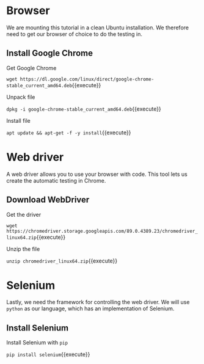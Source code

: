 # Browser
We are mounting this tutorial in a clean Ubuntu installation. We therefore need to get our browser of choice to do the testing in.
## Install Google Chrome
Get Google Chrome

`wget https://dl.google.com/linux/direct/google-chrome-stable_current_amd64.deb`{{execute}}

Unpack file

`dpkg -i google-chrome-stable_current_amd64.deb`{{execute}}

Install file

`apt update && apt-get -f -y install`{{execute}}

# Web driver
A web driver allows you to use your browser with code. This tool lets us create the automatic testing in Chrome.

## Download WebDriver
Get the driver

`wget https://chromedriver.storage.googleapis.com/89.0.4389.23/chromedriver_linux64.zip`{{execute}}

Unzip the file

`unzip chromedriver_linux64.zip`{{execute}}

# Selenium
Lastly, we need the framework for controlling the web driver. We will use `python` as our language, which has an implementation of Selenium.

## Install Selenium
Install Selenium with `pip`

`pip install selenium`{{execute}}
